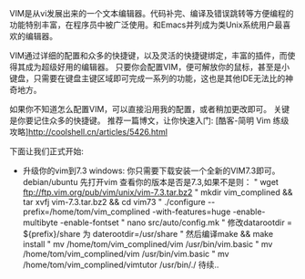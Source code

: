 VIM是从vi发展出来的一个文本编辑器。代码补完、编译及错误跳转等方便编程的功能特别丰富，在程序员中被广泛使用。和Emacs并列成为类Unix系统用户最喜欢的编辑器。

VIM通过详细的配置和众多的快捷键，以及灵活的快捷键绑定，丰富的插件，而使得其成为超级好用的编辑器。
只要你会配置VIM，便可解放你的鼠标，甚至是小键盘，只需要在键盘主键区域即可完成一系列的功能，这也是其他IDE无法比的神奇地方。

如果你不知道怎么配置VIM，可以直接沿用我的配置，或者稍加更改即可。
关键是你要记住众多的快捷键。
推荐一篇博文，让你快速入门: [酷客-简明 Vim 练级攻略]http://coolshell.cn/articles/5426.html

下面让我们正式开始:

* 升级你的vim到7.3
  windows:
    你只需要下载安装一个全新的VIM7.3即可。
  debian/ubuntu
    先打开vim 查看你的版本是否是7.3,如果不是则：
    " wget ftp://ftp.vim.org/pub/vim/unix/vim-7.3.tar.bz2
    " mkdir vim_complined && tar xvfj vim-7.3.tar.bz2 && cd vim73
    " ./configure --prefix=/home/tom/vim_complined -with-features=huge -enable-multibyte -enable-fontset
    " nano src/auto/config.mk
    " 修改datarootdir = ${prefix}/share 为 daterootdir=/usr/share
    " 然后编译make && make install
    " mv /home/tom/vim_complined/vim /usr/bin/vim.basic
    " mv /home/tom/vim_complined/vim /usr/bin/vim.basic
    " mv /home/tom/vim_complined/vimtutor /usr/bin/./ 
待续..
